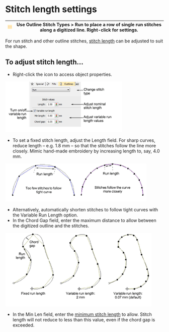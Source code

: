 # Stitch length settings

| ![Run00008.png](assets/Run00008.png) | Use Outline Stitch Types > Run to place a row of single run stitches along a digitized line. Right-click for settings. |
| ------------------------------------ | ---------------------------------------------------------------------------------------------------------------------- |

For run stitch and other outline stitches, [stitch length](../../glossary/glossary) can be adjusted to suit the shape.

## To adjust stitch length...

- Right-click the icon to access object properties.

![stitches00009.png](assets/stitches00009.png)

- To set a fixed stitch length, adjust the Length field. For sharp curves, reduce length – e.g. 1.8 mm – so that the stitches follow the line more closely. Mimic hand-made embroidery by increasing length to, say, 4.0 mm.

![stitches00012.png](assets/stitches00012.png)

- Alternatively, automatically shorten stitches to follow tight curves with the Variable Run Length option.
- In the Chord Gap field, enter the maximum distance to allow between the digitized outline and the stitches.

![stitches00015.png](assets/stitches00015.png)

- In the Min Len field, enter the [minimum stitch length](../../glossary/glossary) to allow. Stitch length will not reduce to less than this value, even if the chord gap is exceeded.
